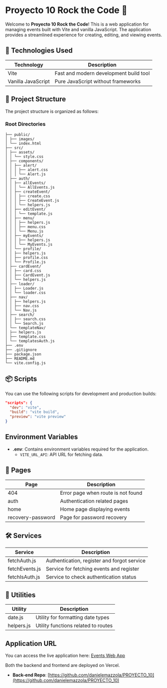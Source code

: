 # Proyecto 10 Rock the Code 🎸

Welcome to **Proyecto 10 Rock the Code**! This is a web application for managing events built with Vite and vanilla JavaScript. The application provides a streamlined experience for creating, editing, and viewing events.

## 🚀 Technologies Used

| Technology         | Description                            |
| ------------------ | -------------------------------------- |
| Vite               | Fast and modern development build tool |
| Vanilla JavaScript | Pure JavaScript without frameworks     |

## 📁 Project Structure

The project structure is organized as follows:

### Root Directories

```
├── public/
│ ├── images/
│ └── index.html
├── src/
│ ├── assets/
│ │ └── style.css
│ ├── components/
│ │ ├── alert/
│ │ │ ├── alert.css
│ │ │ └── Alert.js
│ ├── auth/
│ │ ├── allEvents/
│ │ │ └── AllEvents.js
│ │ ├── createEvent/
│ │ │ ├── create.css
│ │ │ ├── CreateEvent.js
│ │ │ └── helpers.js
│ │ ├── editEvent/
│ │ │ └── template.js
│ │ ├── menu/
│ │ │ ├── helpers.js
│ │ │ ├── menu.css
│ │ │ └── Menu.js
│ │ ├── myEvents/
│ │ │ ├── helpers.js
│ │ │ └── MyEvents.js
│ │ └── profile/
│ │ ├── helpers.js
│ │ ├── profile.css
│ │ └── Profile.js
│ ├── cardEvent/
│ │ ├── card.css
│ │ ├── CardEvent.js
│ │ └── helpers.js
│ ├── loader/
│ │ ├── Loader.js
│ │ └── loader.css
│ ├── nav/
│ │ ├── helpers.js
│ │ ├── nav.css
│ │ └── Nav.js
│ ├── search/
│ │ ├── search.css
│ │ └── Search.js
│ └── templateNav/
│ ├── helpers.js
│ ├── template.css
│ └── templatesAuth.js
├── .env
├── .gitignore
├── package.json
├── README.md
└── vite.config.js
```

## 📦 Scripts

You can use the following scripts for development and production builds:

```json
"scripts": {
  "dev": "vite",
  "build": "vite build",
  "preview": "vite preview"
}
```

## Environment Variables

- **.env**: Contains environment variables required for the application.
  - `VITE_URL_API`: API URL for fetching data.

## 📜 Pages

| Page              | Description                        |
| ----------------- | ---------------------------------- |
| 404               | Error page when route is not found |
| auth              | Authentication related pages       |
| home              | Home page displaying events        |
| recovery-password | Page for password recovery         |

## 🛠️ Services

| Service        | Description                                 |
| -------------- | ------------------------------------------- |
| fetchAuth.js   | Authentication, register and forgot service |
| fetchEvents.js | Service for fetching events and register    |
| fetchIsAuth.js | Service to check authentication status      |

## 🔧 Utilities

| Utility    | Description                         |
| ---------- | ----------------------------------- |
| date.js    | Utility for formatting date types   |
| helpers.js | Utility functions related to routes |

## Application URL

You can access the live application here: [Events Web App](https://events-dani.vercel.app/)

Both the backend and frontend are deployed on Vercel.

- **Back-end Repo**: [https://github.com/danielemazzola/PROYECTO_10](https://github.com/danielemazzola/PROYECTO_10)
